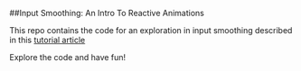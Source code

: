 ##Input Smoothing: An Intro To Reactive Animations

This repo contains the code for an exploration in input smoothing described in this [tutorial article](https://www.formidable.com/blog/2019/input-smoothing/)

Explore the code and have fun!
